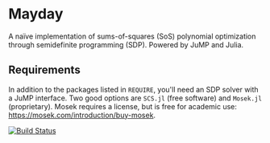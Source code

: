 # Mayday

A naïve implementation of sums-of-squares (SoS) polynomial optimization through semidefinite programming (SDP). Powered by JuMP and Julia. 

## Requirements

In addition to the packages listed in `REQUIRE`, you'll need an SDP solver with a JuMP interface. Two good options are `SCS.jl` (free software) and `Mosek.jl` (proprietary). Mosek requires a license, but is free for academic use: <https://mosek.com/introduction/buy-mosek>.

[![Build Status](https://travis-ci.org/rdeits/Mayday.jl.svg?branch=master)](https://travis-ci.org/rdeits/Mayday.jl)

